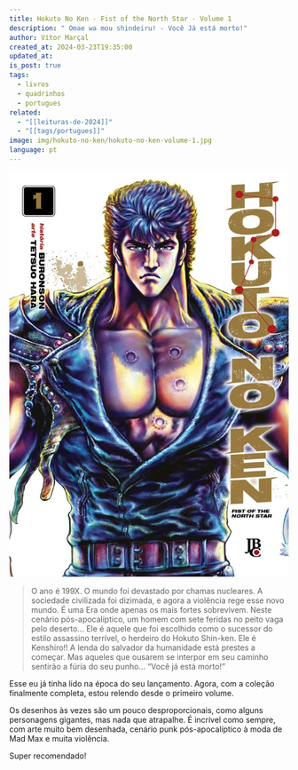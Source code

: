 ```yaml
---
title: Hokuto No Ken - Fist of the North Star - Volume 1
description: " Omae wa mou shindeiru! - Você Já está morto!"
author: Vítor Marçal
created_at: 2024-03-23T19:35:00
updated_at: 
is_post: true
tags:
  - livros
  - quadrinhos
  - portugues
related:
  - "[[leituras-de-2024]]"
  - "[[tags/portugues]]"
image: img/hokuto-no-ken/hokuto-no-ken-volume-1.jpg
language: pt
---
```


![hokuto-no-ken-volume-1](img/hokuto-no-ken/hokuto-no-ken-volume-1.jpg)

> O ano é 199X. O mundo foi devastado por chamas nucleares. A sociedade civilizada foi dizimada, e agora a violência rege esse novo mundo. É uma Era onde apenas os mais fortes sobrevivem. Neste cenário pós-apocalíptico, um homem com sete feridas no peito vaga pelo deserto… Ele é aquele que foi escolhido como o sucessor do estilo assassino terrível, o herdeiro do Hokuto Shin-ken. Ele é Kenshiro!! A lenda do salvador da humanidade está prestes a começar. Mas aqueles que ousarem se interpor em seu caminho sentirão a fúria do seu punho… “Você já está morto!”

Esse eu já tinha lido na época do seu lançamento. Agora, com a coleção finalmente completa, estou relendo desde o primeiro volume.

Os desenhos às vezes são um pouco desproporcionais, como alguns personagens gigantes, mas nada que atrapalhe. É incrível como sempre, com arte muito bem desenhada, cenário punk pós-apocalíptico à moda de Mad Max e muita violência.

Super recomendado!